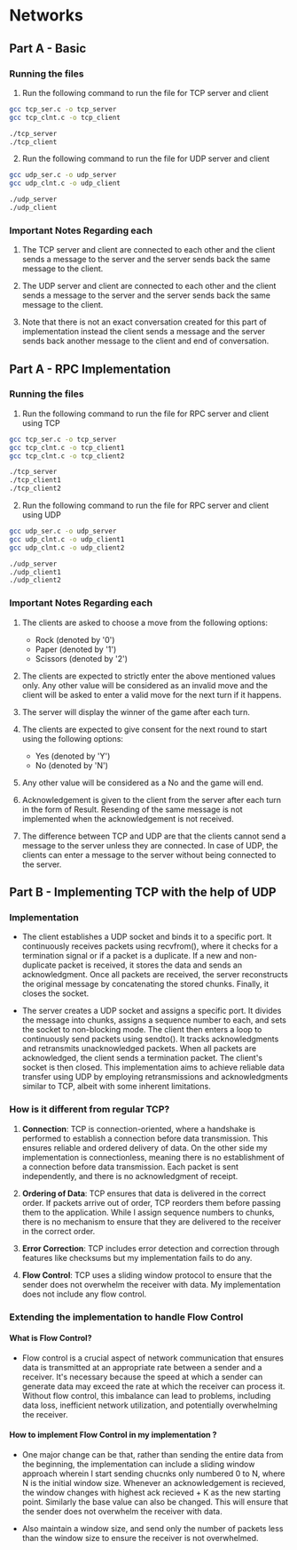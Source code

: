 # Networks

## Part A - Basic

### Running the files

1. Run the following command to run the file for TCP server and client
```bash
gcc tcp_ser.c -o tcp_server
gcc tcp_clnt.c -o tcp_client

./tcp_server
./tcp_client
```

2. Run the following command to run the file for UDP server and client
```bash
gcc udp_ser.c -o udp_server
gcc udp_clnt.c -o udp_client

./udp_server
./udp_client
```

### Important Notes Regarding each

1. The TCP server and client are connected to each other and the client sends a message to the server and the server sends back the same message to the client.

2. The UDP server and client are connected to each other and the client sends a message to the server and the server sends back the same message to the client.

3. Note that there is not an exact conversation created for this part of implementation instead the client sends a message and the server sends back another message to the client and end of conversation.


## Part A - RPC Implementation

### Running the files

1. Run the following command to run the file for RPC server and client using TCP
```bash
gcc tcp_ser.c -o tcp_server
gcc tcp_clnt.c -o tcp_client1
gcc tcp_clnt.c -o tcp_client2

./tcp_server
./tcp_client1
./tcp_client2
```

2. Run the following command to run the file for RPC server and client using UDP
```bash
gcc udp_ser.c -o udp_server
gcc udp_clnt.c -o udp_client1
gcc udp_clnt.c -o udp_client2

./udp_server
./udp_client1
./udp_client2
```

### Important Notes Regarding each

1. The clients are asked to choose a move from the following options:
    - Rock (denoted by '0')
    - Paper (denoted by '1')
    - Scissors (denoted by '2')

2. The clients are expected to strictly enter the above mentioned values only. Any other value will be considered as an invalid move and the client will be asked to enter a valid move for the next turn if it happens.

3. The server will display the winner of the game after each turn.

4. The clients are expected to give consent for the next round to start using the following options:
    - Yes (denoted by 'Y')
    - No (denoted by 'N')

5. Any other value will be considered as a No and the game will end.

6. Acknowledgement is given to the client from the server after each turn in the form of Result. Resending of the same message is not implemented when the acknowledgement is not received.

7. The difference between TCP and UDP are that the clients cannot send a message to the server unless they are connected. In case of UDP, the clients can enter a message to the server without being connected to the server.


## Part B - Implementing TCP with the help of UDP

### Implementation

- The client establishes a UDP socket and binds it to a specific port. It continuously receives packets using recvfrom(), where it checks for a termination signal or if a packet is a duplicate. If a new and non-duplicate packet is received, it stores the data and sends an acknowledgment. Once all packets are received, the server reconstructs the original message by concatenating the stored chunks. Finally, it closes the socket.

- The server creates a UDP socket and assigns a specific port. It divides the message into chunks, assigns a sequence number to each, and sets the socket to non-blocking mode. The client then enters a loop to continuously send packets using sendto(). It tracks acknowledgments and retransmits unacknowledged packets. When all packets are acknowledged, the client sends a termination packet. The client's socket is then closed. This implementation aims to achieve reliable data transfer using UDP by employing retransmissions and acknowledgments similar to TCP, albeit with some inherent limitations.

### How is it different from regular TCP?

1. **Connection**: TCP is connection-oriented, where a handshake is performed to establish a connection before data transmission. This ensures reliable and ordered delivery of data. On the other side my implementation is connectionless, meaning there is no establishment of a connection before data transmission. Each packet is sent independently, and there is no acknowledgment of receipt.

2. **Ordering of Data**: TCP ensures that data is delivered in the correct order. If packets arrive out of order, TCP reorders them before passing them to the application. While I assign sequence numbers to chunks, there is no mechanism to ensure that they are delivered to the receiver in the correct order.

3. **Error Correction**: TCP includes error detection and correction through features like checksums but my implementation fails to do any.

4. **Flow Control**: TCP uses a sliding window protocol to ensure that the sender does not overwhelm the receiver with data. My implementation does not include any flow control.


### Extending the implementation to handle Flow Control

#### What is Flow Control?
- Flow control is a crucial aspect of network communication that ensures data is transmitted at an appropriate rate between a sender and a receiver. It's necessary because the speed at which a sender can generate data may exceed the rate at which the receiver can process it. Without flow control, this imbalance can lead to problems, including data loss, inefficient network utilization, and potentially overwhelming the receiver.

#### How to implement Flow Control in my implementation ?

- One major change can be that, rather than sending the entire data from the beginning, the implementation can include a sliding window approach wherein I start sending chucnks only numbered 0 to N, where N is the initial window size. Whenever an acknowledgement is recieved, the window changes with highest ack recieved + K as the new starting point. Similarly the base value can also be changed. This will ensure that the sender does not overwhelm the receiver with data.

- Also maintain a window size, and send only the number of packets less than the window size to ensure the receiver is not overwhelmed.




